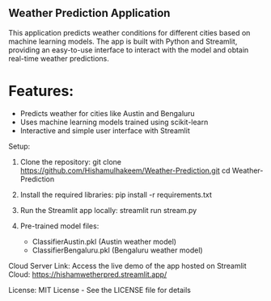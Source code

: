 ## Weather Prediction Application

This application predicts weather conditions for different cities based on machine learning models. The app is built with Python and Streamlit, providing an easy-to-use interface to interact with the model and obtain real-time weather predictions.

# Features:
- Predicts weather for cities like Austin and Bengaluru
- Uses machine learning models trained using scikit-learn
- Interactive and simple user interface with Streamlit

Setup:
1. Clone the repository:
   git clone https://github.com/Hishamulhakeem/Weather-Prediction.git
   cd Weather-Prediction

2. Install the required libraries:
   pip install -r requirements.txt

3. Run the Streamlit app locally:
   streamlit run stream.py

4. Pre-trained model files:
   - ClassifierAustin.pkl (Austin weather model)
   - ClassifierBengaluru.pkl (Bengaluru weather model)

Cloud Server Link:
Access the live demo of the app hosted on Streamlit Cloud:
https://hishamwetherpred.streamlit.app/

License:
MIT License - See the LICENSE file for details

